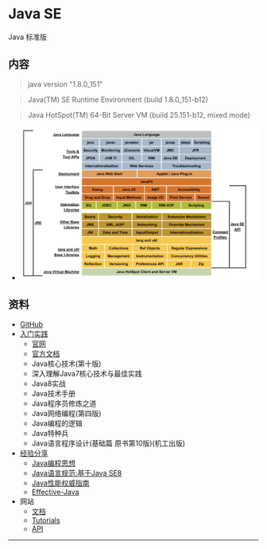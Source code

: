 #   Java SE

Java 标准版

##  内容

>   java version "1.8.0_151"

>   Java(TM) SE Runtime Environment (build 1.8.0_151-b12)

>   Java HotSpot(TM) 64-Bit Server VM (build 25.151-b12, mixed mode)

-   ![内容导图](images/20181223-104139.png)


##  资料

-   [GitHub](https://github.com/topics/java)
-   [入门实践](action/README.md)
    -   [官网](https://www.oracle.com/technetwork/java/javase/overview/index.html)
    -   [官方文档](../doc/README.md)
    -   Java核心技术(第十版)
    -   深入理解Java7核心技术与最佳实践
    -   Java8实战
    -   Java技术手册
    -   Java程序员修炼之道
    -   Java网络编程(第四版)
    -   Java编程的逻辑
    -   Java特种兵
    -   Java语言程序设计(基础篇 原书第10版)(机工出版)
-   [经验分享](experience/REAMDE.md)
    -   [Java编程思想](thinking0814/README.md)
    -   [Java语言规范:基于Java SE8](language80814/README.md)
    -   [Java性能权威指南](performance0814/README.md)
    -   [Effective-Java](Effective0814/README.md)
-   网站
    -   [文档](https://docs.oracle.com/javase/8/)
    -   [Tutorials](https://docs.oracle.com/javase/tutorial/tutorialLearningPaths.html)
    -   [API](https://docs.oracle.com/javase/8/docs/api/)



----
